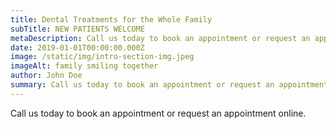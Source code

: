 ```yaml
---
title: Dental Treatments for the Whole Family
subTitle: NEW PATIENTS WELCOME
metaDescription: Call us today to book an appointment or request an appointment online
date: 2019-01-01T00:00:00.000Z
image: /static/img/intro-section-img.jpeg
imageAlt: family smiling together
author: John Doe
summary: Call us today to book an appointment or request an appointment online
---
```


Call us today to book an appointment or request an appointment online.

